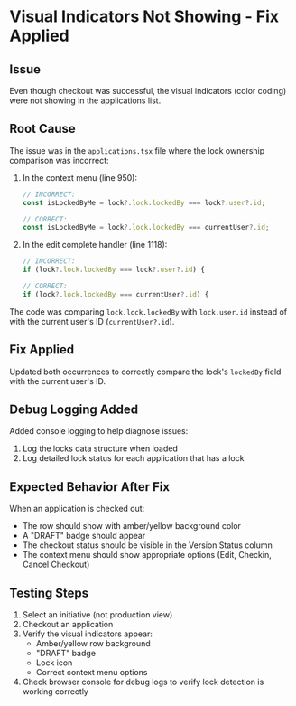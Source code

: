 # Visual Indicators Not Showing - Fix Applied

## Issue
Even though checkout was successful, the visual indicators (color coding) were not showing in the applications list.

## Root Cause
The issue was in the `applications.tsx` file where the lock ownership comparison was incorrect:

1. In the context menu (line 950):
   ```typescript
   // INCORRECT:
   const isLockedByMe = lock?.lock.lockedBy === lock?.user?.id;
   
   // CORRECT:
   const isLockedByMe = lock?.lock.lockedBy === currentUser?.id;
   ```

2. In the edit complete handler (line 1118):
   ```typescript
   // INCORRECT:
   if (lock?.lock.lockedBy === lock?.user?.id) {
   
   // CORRECT:
   if (lock?.lock.lockedBy === currentUser?.id) {
   ```

The code was comparing `lock.lock.lockedBy` with `lock.user.id` instead of with the current user's ID (`currentUser?.id`).

## Fix Applied
Updated both occurrences to correctly compare the lock's `lockedBy` field with the current user's ID.

## Debug Logging Added
Added console logging to help diagnose issues:
1. Log the locks data structure when loaded
2. Log detailed lock status for each application that has a lock

## Expected Behavior After Fix
When an application is checked out:
- The row should show with amber/yellow background color
- A "DRAFT" badge should appear
- The checkout status should be visible in the Version Status column
- The context menu should show appropriate options (Edit, Checkin, Cancel Checkout)

## Testing Steps
1. Select an initiative (not production view)
2. Checkout an application
3. Verify the visual indicators appear:
   - Amber/yellow row background
   - "DRAFT" badge
   - Lock icon
   - Correct context menu options
4. Check browser console for debug logs to verify lock detection is working correctly